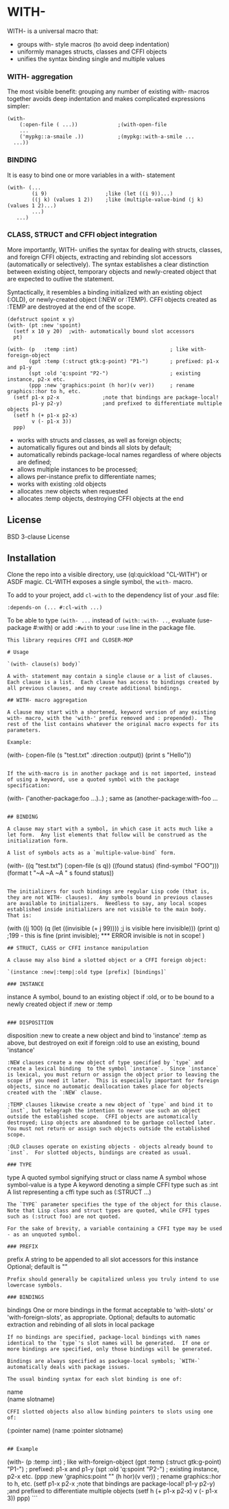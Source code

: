# WITH-

WITH- is a universal macro that:
* groups with- style macros (to avoid deep indentation)
* uniformly manages structs, classes and CFFI objects
* unifies the syntax binding single and multiple values
### WITH- aggregation
The most visible benefit: grouping any number of existing with- macros together avoids deep indentation and makes complicated expressions simpler:
```
(with-
    (:open-file ( ...))             ;(with-open-file
	...
    ('mypkg::a-smaile .))           ;(mypkg::with-a-smile ...
  ...))
```
### BINDING
It is easy to bind one or more variables in a with- statement
```
(with- (...                  
        (i 9)                   ;like (let ((i 9))...)
        ((j k) (values 1 2))    ;like (multiple-value-bind (j k)(values 1 2)...)
        ...)
   ...)
```
### CLASS, STRUCT and CFFI object integration
More importantly, WITH- unifies the syntax for dealing with structs, classes, and foreign CFFI objects, extracting and rebinding slot accessors (automatically or selectively).  The syntax establishes a clear distinction between existing object, temporary objects and newly-created object that are expected to outlive the statement.  

Syntactically, it resembles a binding initialized with an existing object (:OLD), or newly-created object (:NEW or :TEMP).  CFFI objects created as :TEMP are destroyed at the end of the scope.
```
(defstruct spoint x y)
(with- (pt :new 'spoint)
  (setf x 10 y 20)  ;with- automatically bound slot accessors
  pt)

(with- (p   :temp :int)                              ; like with-foreign-object
       (gpt :temp (:struct gtk:g-point) "P1-")       ; prefixed: p1-x and p1-y 
       (spt :old 'q:spoint "P2-")                    ; existing instance, p2-x etc.
       (ppp :new 'graphics:point (h hor)(v ver))     ; rename graphics::hor to h, etc.
  (setf p1-x p2-x              ;note that bindings are package-local!
        p1-y p2-y)             ;and prefixed to differentiate multiple objects
  (setf h (+ p1-x p2-x)
        v (- p1-x 3))
  ppp) 
```  
  
* works with structs and classes, as well as foreign objects;
* automatically figures out and binds all slots by default;
* automatically rebinds package-local names regardless of where objects are defined;
* allows multiple instances to be processed;
* allows per-instance prefix to differentiate names;
* works with existing :old objects
* allocates :new objects when requested
* allocates :temp objects, destroying CFFI objects at the end

## License
BSD 3-clause License
## Installation
Clone the repo into a visible directory, use (ql:quickload "CL-WITH") or ASDF magic.  CL-WITH exposes a single symbol, the `with-` macro.

To add to your project, add `cl-with` to the dependency list of your .asd file:
```
:depends-on (... #:cl-with ...)
```
To be able to type `(with- ...` instead of `(with::with- ..`, evaluate (use-package #:with) or add `:#with` to your `:use` line in the package file.
```
This library requires CFFI and CLOSER-MOP

# Usage

`(with- clause(s) body)` 

A with- statement may contain a single clause or a list of clauses.  Each clause is a list.  Each clause has access to bindings created by all previous clauses, and may create additional bindings.

## WITH- macro aggregation

A clause may start with a shortened, keyword version of any existing with- macro, with the 'with-' prefix removed and : prepended).  The rest of the list contains whatever the original macro expects for its parameters.

Example:

```
(with- (:open-file (s "test.txt" :direction :output))
  (print s "Hello"))
```

If the with-macro is in another package and is not imported, instead of using a keyword, use a quoted symbol with the package specification:
```
(with- ('another-package:foo ...)..) ; same as (another-package:with-foo ...
```

## BINDING

A clause may start with a symbol, in which case it acts much like a let form.  Any list elements that follow will be construed as the initialization form.

A list of symbols acts as a `multiple-value-bind` form.

```
(with- ((q "test.txt")
        (:open-file (s q))
        ((found status) (find-symbol "FOO")))
  (format t "~A ~A ~A " s found status))
```

The initializers for such bindings are regular Lisp code (that is, they are not WITH- clauses).  Any symbols bound in previous clauses are available to initializers.  Needless to say, any local scopes established inside initializers are not visible to the main body.  That is:
```
(with ((j 100)
       (q (let ((invisible (+ j 99)))) ;j is visible here
            invisible)))
  (print q) ;199 - this is fine
  (print invisible); *** ERROR  invisible is not in scope!
)
```
## STRUCT, CLASS or CFFI instance manipulation

A clause may also bind a slotted object or a CFFI foreign object:

`(instance :new|:temp|:old type [prefix] [bindings]`

### INSTANCE
```
instance     A symbol, bound to an existing object if :old, or to be
             bound to a newly created object if :new or :temp
```

### DISPOSITION
```
disposition  :new  to create a new object and bind to 'instance'
             :temp as above, but destroyed on exit if foreign
			 :old  to use an existing, bound 'instance'
```
:NEW clauses create a new object of type specified by `type` and create a lexical binding  to the symbol `instance`.  Since `instance` is lexical, you must return or assign the object prior to leaving the scope if you need it later.  This is especially important for foreign objects, since no automatic deallocation takes place for objects created with the `:NEW` clause.

:TEMP clauses likewise create a new object of `type` and bind it to `inst`, but telegraph the intention to never use such an object outside the established scope.  CFFI objects are automatically destroyed; Lisp objects are abandoned to be garbage collected later.  You must not return or assign such objects outside the established scope.

:OLD clauses operate on existing objects - objects already bound to `inst`.  For slotted objects, bindings are created as usual.

### TYPE
```
type         A quoted symbol signifying struct or class name
             A symbol whose symbol-value is a type
			 A keyword denoting a simple CFFI type such as :int
			 A list representing a cffi type such as (:STRUCT ...)
```
The `TYPE` parameter specifies the type of the object for this clause.  Note that Lisp class and struct types are quoted, while CFFI types such as (:struct foo) are not quoted.

For the sake of brevity, a variable containing a CFFI type may be used - as an unquoted symbol.  

### PREFIX
```
prefix       A string to be appended to all slot accessors for this instance
             Optional; default is ""
```
Prefix should generally be capitalized unless you truly intend to use lowercase symbols.

### BINDINGS
```
bindings     One or more bindings in the format acceptable to 'with-slots' or 
             'with-foreign-slots', as appropriate.  Optional; defaults to
			 automatic extraction and rebinding of all slots in local package
```
If no bindings are specified, package-local bindings with names identical to the `type`'s slot names will be generated.  If one or more bindings are specified, only those bindings will be generated.

Bindings are always specified as package-local symbols; `WITH-` automatically deals with package issues.  

The usual binding syntax for each slot binding is one of:
```
name                
(name slotname)
```
CFFI slotted objects also allow binding pointers to slots using one of:
```
(:pointer name)
(name :pointer slotname)
```

## Example
```
(with- (p   :temp :int)                              ; like with-foreign-object
       (gpt :temp (:struct gtk:g-point) "P1-")       ; prefixed: p1-x and p1-y 
       (spt :old 'q:spoint "P2-")                    ; existing instance, p2-x etc.
       (ppp :new 'graphics:point "" (h hor)(v ver))  ; rename graphics::hor to h, etc.
(setf p1-x p2-x              ;note that bindings are package-local!
        p1-y p2-y)             ;and prefixed to differentiate multiple objects
  (setf h (+ p1-x p2-x)
        v (- p1-x 3))
  ppp) ```



			 


			 

			 
			 
